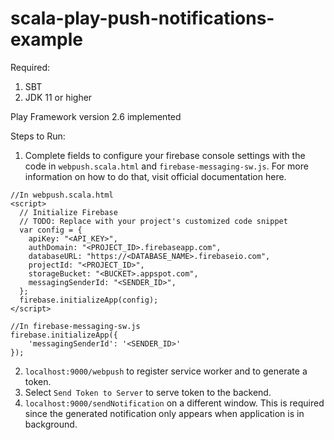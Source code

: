 # scala-play-push-notifications-example

Required:
1. SBT
2. JDK 11 or higher

Play Framework version 2.6 implemented

Steps to Run:
1. Complete fields to configure your firebase console settings with the code in ```webpush.scala.html``` and ```firebase-messaging-sw.js```. For more information on how to do that, visit official documentation here.

```
//In webpush.scala.html 
<script>
  // Initialize Firebase
  // TODO: Replace with your project's customized code snippet
  var config = {
    apiKey: "<API_KEY>",
    authDomain: "<PROJECT_ID>.firebaseapp.com",
    databaseURL: "https://<DATABASE_NAME>.firebaseio.com",
    projectId: "<PROJECT_ID>",
    storageBucket: "<BUCKET>.appspot.com",
    messagingSenderId: "<SENDER_ID>",
  };
  firebase.initializeApp(config);
</script>
```

```
//In firebase-messaging-sw.js
firebase.initializeApp({
    'messagingSenderId': '<SENDER_ID>'
});
```

2. ```localhost:9000/webpush``` to register service worker and to generate a token. 
3. Select ```Send Token to Server``` to serve token to the backend.
4. ```localhost:9000/sendNotification``` on a different window. This is required since the generated notification only appears when application is in background. 


